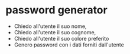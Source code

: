 #  password generator

- Chiedo all'utente il suo nome,
- Chiedo all'utente il suo cognome,
- Chiedo all'utente il suo colore preferito
- Genero password con i dati forniti dall'utente